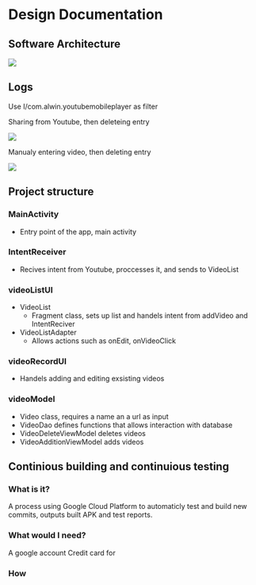 # Design Documentation
## Software Architecture
![](https://user-images.githubusercontent.com/22556115/97812716-0c988300-1c38-11eb-8e17-40813dcea985.jpg)

## Logs
Use I/com.alwin.youtubemobileplayer as filter

Sharing from Youtube, then deleteing entry

![](https://user-images.githubusercontent.com/22556115/104980530-9811ec80-59bb-11eb-907f-1d7540f1a9d4.png)

Manualy entering video, then deleting entry

![](https://user-images.githubusercontent.com/22556115/104980527-96e0bf80-59bb-11eb-90fd-6bdf6e95b815.png)
## Project structure
### MainActivity
- Entry point of the app, main activity
### IntentReceiver
- Recives intent from Youtube, proccesses it, and sends to VideoList
### videoListUI
- VideoList
  - Fragment class, sets up list and handels intent from addVideo and IntentReciver
- VideoListAdapter
  - Allows actions such as onEdit, onVideoClick
### videoRecordUI
- Handels adding and editing exsisting videos 
### videoModel
- Video class, requires a name an a url as input
- VideoDao defines functions that allows interaction with database
- VideoDeleteViewModel deletes videos
- VideoAdditionViewModel adds videos

## Continious building and continuious testing
### What is it?
A process using Google Cloud Platform to automaticly test and build new commits, outputs built APK and test reports.
### What would I need?
A google account
Credit card for 
### How 
